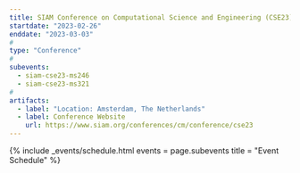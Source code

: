 ```yaml
---
title: SIAM Conference on Computational Science and Engineering (CSE23)
startdate: "2023-02-26"
enddate: "2023-03-03"
#
type: "Conference" 
#
subevents:
  - siam-cse23-ms246
  - siam-cse23-ms321
#
artifacts:
  - label: "Location: Amsterdam, The Netherlands"
  - label: Conference Website
    url: https://www.siam.org/conferences/cm/conference/cse23
---
```


{% include _events/schedule.html
   events = page.subevents
   title = "Event Schedule"
%}
